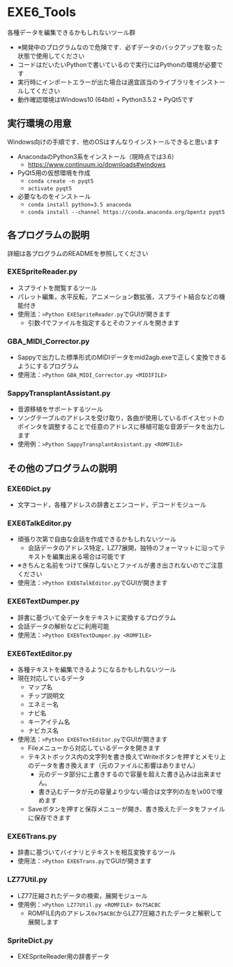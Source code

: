 # EXE6_Tools
各種データを編集できるかもしれないツール群
* ※開発中のプログラムなので危険です．必ずデータのバックアップを取った状態で使用してください
* コードはだいたいPythonで書いているので実行にはPythonの環境が必要です
* 実行時にインポートエラーが出た場合は適宜該当のライブラリをインストールしてください
* 動作確認環境はWindows10 (64bit) + Python3.5.2 + PyQt5です

## 実行環境の用意
Windows向けの手順です．他のOSはすんなりインストールできると思います
* AnacondaのPython3系をインストール（現時点では3.6）
  * https://www.continuum.io/downloads#windows
* PyQt5用の仮想環境を作成
  * `conda create -n pyqt5`
  * `activate pyqt5`
* 必要なものをインストール
  * `conda install python=3.5 anaconda`
  * `conda install --channel https://conda.anaconda.org/bpentz pyqt5`

## 各プログラムの説明
詳細は各プログラムのREADMEを参照してください

### EXESpriteReader.py
* スプライトを閲覧するツール
* パレット編集，水平反転，アニメーション数拡張，スプライト結合などの機能付き
* 使用法：`>Python EXESpriteReader.py`でGUIが開きます
  * 引数-fでファイルを指定するとそのファイルを開きます

### GBA_MIDI_Corrector.py
* Sappyで出力した標準形式のMIDIデータをmid2agb.exeで正しく変換できるようにするプログラム
* 使用法：`>Python GBA_MIDI_Corrector.py <MIDIFILE>`

### SappyTransplantAssistant.py
* 音源移植をサポートするツール
* ソングテーブルのアドレスを受け取り，各曲が使用しているボイスセットのポインタを調整することで任意のアドレスに移植可能な音源データを出力します
* 使用例：`>Python SappyTransplantAssistant.py <ROMFILE>`

## その他のプログラムの説明
### EXE6Dict.py
* 文字コード，各種アドレスの辞書とエンコード，デコードモジュール

### EXE6TalkEditor.py
* 頑張り次第で自由な会話を作成できるかもしれないツール
  * 会話データのアドレス特定，LZ77展開，独特のフォーマットに沿ってテキストを編集出来る場合は可能です
* ※きちんと名前をつけて保存しないとファイルが書き出されないのでご注意ください
* 使用法：`>Python EXE6TalkEditor.py`でGUIが開きます

### EXE6TextDumper.py
* 辞書に基づいて全データをテキストに変換するプログラム
* 会話データの解析などに利用可能
* 使用法：`>Python EXE6TextDumper.py <ROMFILE>`

### EXE6TextEditor.py
* 各種テキストを編集できるようになるかもしれないツール
* 現在対応しているデータ
  * マップ名
  * チップ説明文
  * エネミー名
  * ナビ名
  * キーアイテム名
  * ナビカス名
* 使用法：`>Python EXE6TextEditor.py`でGUIが開きます
  * Fileメニューから対応しているデータを開きます
  * テキストボックス内の文字列を書き換えてWriteボタンを押すとメモリ上のデータを書き換えます（元のファイルに影響はありません）
    * 元のデータ部分に上書きするので容量を超えた書き込みは出来ません。
    * 書き込むデータが元の容量より少ない場合は文字列の左を\x00で埋めます
  * Saveボタンを押すと保存メニューが開き、書き換えたデータをファイルに保存できます

### EXE6Trans.py
* 辞書に基づいてバイナリとテキストを相互変換するツール
* 使用法：`>Python EXE6Trans.py`でGUIが開きます

### LZ77Util.py
* LZ77圧縮されたデータの検索，展開モジュール
* 使用例：`>Python LZ77Util.py <ROMFILE> 0x75ACBC`
  * ROMFILE内のアドレス`0x75ACBC`からLZ77圧縮されたデータと解釈して展開します

### SpriteDict.py
* EXESpriteReader用の辞書データ
